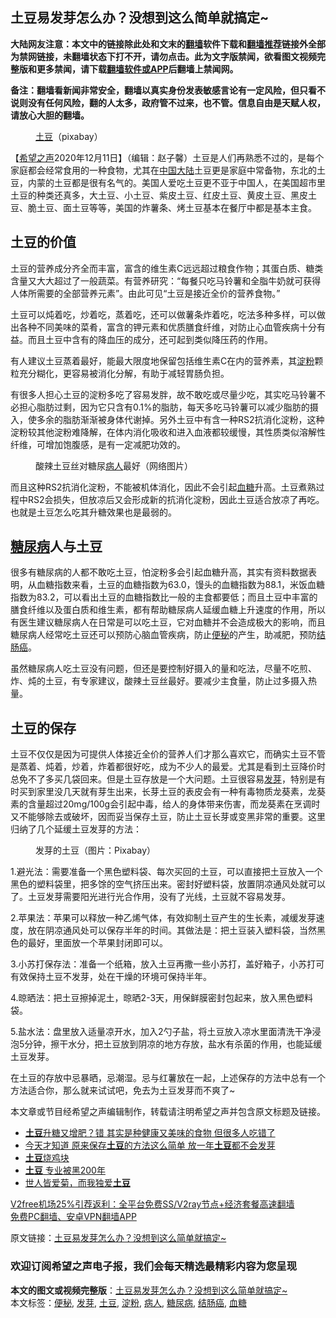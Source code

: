  <h2>土豆易发芽怎么办？没想到这么简单就搞定~</h2> <p class="notice"><b>大陆网友注意：本文中的链接除此处和文末的<a href="https://github.com/bannedbook/fanqiang" >翻墙</a>软件下载和<a href="https://github.com/killgcd/justmysocks/blob/master/README.md">翻墙推荐</a>链接外全部为禁网链接，未翻墙状态下打不开，请勿点击。此为文字版禁闻，欲看图文视频完整版和更多禁闻，请下载<a href="https://github.com/bannedbook/fanqiang">翻墙软件或APP</a>后翻墙上禁闻网。</p><p>备注：翻墙看新闻非常安全，翻墙以真实身份发表敏感言论有一定风险，但只看不说则没有任何风险，翻的人太多，政府管不过来，也不管。信息自由是天赋人权，请放心大胆的翻墙。</b></p>  <div class="entry"> <figure><figcaption><a href="https://www.bannedbook.org/bnews/tag/%e5%9c%9f%e8%b1%86/" class="st_tag internal_tag" rel="tag" title="标签 土豆 下的日志">土豆</a>（pixabay）</figcaption></figure> <p>【<span class='wp_keywordlink_affiliate'><a href="https://www.soundofhope.org" title="希望之声" target="_blank">希望之声</a></span>2020年12月11日】（编辑：赵子馨）土豆是人们再熟悉不过的，是每个家庭都会经常食用的一种食物，尤其在<span class='wp_keywordlink_affiliate'><a href="https://www.bannedbook.org/" title="中国" target="_blank">中国</a></span><span class='wp_keywordlink_affiliate'><a href="https://www.bannedbook.org/" title="大陆" target="_blank">大陆</a></span>土豆更是家庭中常备物，东北的土豆，内蒙的土豆都是很有名气的。美国人爱吃土豆更不亚于中国人，在美国超市里土豆的种类还真多，大土豆、小土豆、紫皮土豆、红皮土豆、黄皮土豆、黑皮土豆、脆土豆、面土豆等等，美国的炸薯条、烤土豆基本在餐厅中都是基本主食。</p> <h2><strong>土豆的价值</strong></h2> <p>土豆的营养成分齐全而丰富，富含的维生素C远远超过粮食作物；其蛋白质、糖类含量又大大超过了一般蔬菜。有营养研究：“每餐只吃马铃薯和全脂牛奶就可获得人体所需要的全部营养元素”。由此可见“土豆是接近全价的营养食物。”</p> <p>土豆可以炖着吃，炒着吃，蒸着吃，还可以做薯条炸着吃，吃法多种多样，可以做出各种不同美味的菜肴，富含的钾元素和优质膳食纤维，对防止心血管疾病十分有益。而且土豆中含有的降血压的成分，还可起到类似降压药的作用。</p> <p>有人建议土豆蒸着最好，能最大限度地保留包括维生素C在内的营养素，其<a href="https://www.bannedbook.org/bnews/tag/%e6%b7%80%e7%b2%89/" class="st_tag internal_tag" rel="tag" title="标签 淀粉 下的日志">淀粉</a>颗粒充分糊化，更容易被消化分解，有助于减轻胃肠负担。</p>  <p>有很多人担心土豆的淀粉多吃了容易发胖，故不敢吃或尽量少吃，其实吃马铃薯不必担心脂肪过剩，因为它只含有0.1%的脂肪，每天多吃马铃薯可以减少脂肪的摄入，使多余的脂肪渐渐被身体代谢掉。另外土豆中有含一种RS2抗消化淀粉，这种淀粉较其他淀粉难降解，在体内消化吸收和进入血液都较缓慢，其性质类似溶解性纤维，可增加饱腹感，是有一定减肥功效的。</p> <figure><figcaption>酸辣土豆丝对糖尿<a href="https://www.bannedbook.org/bnews/tag/%E7%97%85%E4%BA%BA/" class="st_tag internal_tag" rel="tag" title="标签 病人 下的日志">病人</a>最好（网络图片）</figcaption></figure> <p>而且这种RS2抗消化淀粉，不能被机体消化，因此不会引起<a href="https://www.bannedbook.org/bnews/tag/%e8%a1%80%e7%b3%96/" class="st_tag internal_tag" rel="tag" title="标签 血糖 下的日志">血糖</a>升高。土豆煮熟过程中RS2会损失，但放凉后又会形成新的抗消化淀粉，因此土豆适合放凉了再吃。也就是土豆怎么吃其升糖效果也是最弱的。</p> <h2><strong><a href="https://www.bannedbook.org/bnews/tag/%e7%b3%96%e5%b0%bf%e7%97%85/" class="st_tag internal_tag" rel="tag" title="标签 糖尿病 下的日志">糖尿病</a>人与土豆</strong></h2> <p>很多有糖尿病的人都不敢吃土豆，怕淀粉多会引起血糖升高，其实有资料数据表明，从血糖指数来看，土豆的血糖指数为63.0，馒头的血糖指数为88.1，米饭血糖指数为83.2，可以看出土豆的血糖指数比一般的主食都要低；而且土豆中丰富的膳食纤维以及蛋白质和维生素，都有帮助糖尿病人延缓血糖上升速度的作用，所以有医生建议糖尿病人在日常是可以吃土豆，它对血糖并不会造成极大的影响，而且糖尿病人经常吃土豆还可以预防心脑血管疾病，防止<a href="https://www.bannedbook.org/bnews/tag/%e4%be%bf%e7%a7%98/" class="st_tag internal_tag" rel="tag" title="标签 便秘 下的日志">便秘</a>的产生，助减肥，预防<a href="https://www.bannedbook.org/bnews/tag/%E7%BB%93%E8%82%A0%E7%99%8C/" class="st_tag internal_tag" rel="tag" title="标签 结肠癌 下的日志">结肠癌</a>。</p> <p>虽然糖尿病人吃土豆没有问题，但还是要控制好摄入的量和吃法，尽量不吃煎、炸、炖的土豆，有专家建议，酸辣土豆丝最好。要减少主食量，防止过多摄入热量。</p>  <h2><strong>土豆的保存</strong></h2> <p>土豆不仅仅是因为可提供人体接近全价的营养人们才那么喜欢它，而确实土豆不管是蒸着、炖着，炒着，炸着都很好吃，成为不少人的最爱。尤其是看到土豆降价时总免不了多买几袋回来。但是土豆存放是一个大问题。土豆很容易<a href="https://www.bannedbook.org/bnews/tag/%E5%8F%91%E8%8A%BD/" class="st_tag internal_tag" rel="tag" title="标签 发芽 下的日志">发芽</a>，特别是有时买到家里没几天就有芽生出来，长芽土豆的表皮会有一种有毒物质龙葵素，龙葵素的含量超过20mg/100g会引起中毒，给人的身体带来伤害，而龙葵素在烹调时又不能够除去或破坏，因而妥当保存土豆，防止土豆长芽或变黑非常的重要。这里归纳了几个延缓土豆发芽的方法：</p> <figure><figcaption>发芽的土豆（图片：Pixabay）</figcaption></figure> <p>1.避光法：需要准备一个黑色塑料袋、每次买回的土豆，可以直接把土豆放入一个黑色的塑料袋里，把多馀的空气挤压出来。密封好塑料袋，放置阴凉通风处就可以了。土豆发芽需要阳光进行光合作用，没有了光线，土豆就不容易发芽。</p> <p>2.苹果法：苹果可以释放一种乙烯气体，有效抑制土豆产生的生长素，减缓发芽速度，放在阴凉通风处可以保存半年的时间。其做法是：把土豆装入塑料袋，当然黑色的最好，里面放一个苹果封闭即可以。</p> <p>3.小苏打保存法：准备一个纸箱，放入土豆再撒一些小苏打，盖好箱子，小苏打可有效保持土豆不发芽，处在干燥的环境可保持半年。</p>  <p>4.晾晒法：把土豆擦掉泥土，晾晒2-3天，用保鲜膜密封包起来，放入黑色塑料袋。</p> <p>5.盐水法：盘里放入适量凉开水，加入2勺子盐，将土豆放入凉水里面清洗干净浸泡5分钟，擦干水分，把土豆放到阴凉的地方存放，盐水有杀菌的作用，也能延缓土豆发芽。</p> <p>在土豆的存放中忌暴晒，忌潮湿。忌与红薯放在一起，上述保存的方法中总有一个方法适合你，那么就来试试吧，免去为土豆发芽而不爽了~</p> <p>本文章或节目经希望之声编辑制作，转载请注明希望之声并包含原文标题及链接。</p>  <ul class='op-related-articles' title='相关阅读'> <li><a href='https://www.bannedbook.org/bnews/health/20201124/1436216.html' target='_blank'><b>土豆</b>升糖又增肥？错 其实是种健康又美味的食物 但很多人吃错了</a></li> <li><a href='https://www.bannedbook.org/bnews/lifebaike/20201121/1434728.html' target='_blank'>今天才知道 原来保存<b>土豆</b>的方法这么简单 放一年<b>土豆</b>都不会发芽</a></li> <li><a href='https://www.bannedbook.org/bnews/comments/20201111/1429526.html' target='_blank'><b>土豆</b>烧鸡块</a></li> <li><a href='https://www.bannedbook.org/bnews/lifebaike/20201102/1424272.html' target='_blank'><b>土豆</b> 专业被黑200年</a></li> <li><a href='https://www.bannedbook.org/bnews/lifebaike/20201026/1420200.html' target='_blank'>世人皆爱菊，而我独爱<b>土豆</b></a></li> </ul> <p class="texttj"> <a href="https://github.com/bannedbook/fanqiang/wiki/V2ray%E6%9C%BA%E5%9C%BA" target="_blank">V2free机场25%引荐返利：全平台免费SS/V2ray节点+经济套餐高速翻墙</a><br/> <a href="https://github.com/bannedbook/fanqiang/wiki/%E7%A6%81%E9%97%BB%E7%BD%91%E5%AE%89%E5%8D%93%E7%BF%BB%E5%A2%99%E6%96%B0%E9%97%BBAPP" target="_blank">免费PC翻墙、安卓VPN翻墙APP</a></p><p>原文链接：<a class="src_link"  href="https://www.soundofhope.org/post/452833" target="_blank">土豆易发芽怎么办？没想到这么简单就搞定~</a></p> <h3>欢迎订阅希望之声电子报，我们会每天精选最精彩内容为您呈现</h3> </p><a name='sharetosocial'></a>       <div><b>本文的图文或视频完整版</b>：<a href='https://www.bannedbook.org/bnews/comments/20201212/1446392.html'>土豆易发芽怎么办？没想到这么简单就搞定~</a></div>  </div><!--END ENTRY--> <div class="postfooter"> <div>本文标签：<a href="https://www.bannedbook.org/bnews/tag/%e4%be%bf%e7%a7%98/" rel="tag">便秘</a>, <a href="https://www.bannedbook.org/bnews/tag/%E5%8F%91%E8%8A%BD/" rel="tag">发芽</a>, <a href="https://www.bannedbook.org/bnews/tag/%e5%9c%9f%e8%b1%86/" rel="tag">土豆</a>, <a href="https://www.bannedbook.org/bnews/tag/%e6%b7%80%e7%b2%89/" rel="tag">淀粉</a>, <a href="https://www.bannedbook.org/bnews/tag/%E7%97%85%E4%BA%BA/" rel="tag">病人</a>, <a href="https://www.bannedbook.org/bnews/tag/%e7%b3%96%e5%b0%bf%e7%97%85/" rel="tag">糖尿病</a>, <a href="https://www.bannedbook.org/bnews/tag/%E7%BB%93%E8%82%A0%E7%99%8C/" rel="tag">结肠癌</a>, <a href="https://www.bannedbook.org/bnews/tag/%e8%a1%80%e7%b3%96/" rel="tag">血糖</a></div>  </div><!--END POSTFOOTER--> 